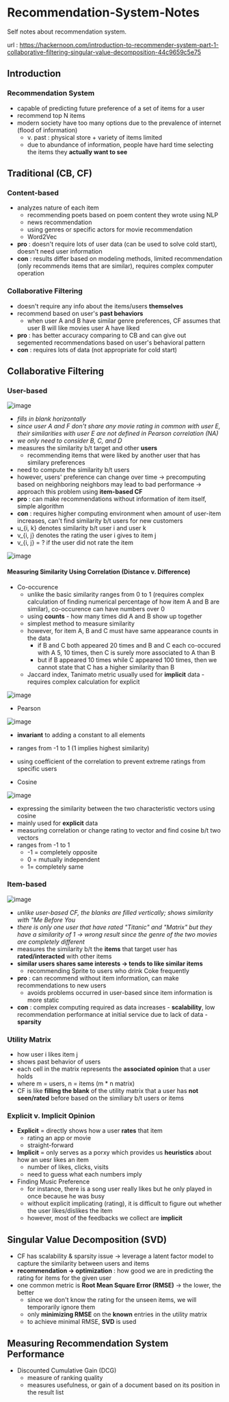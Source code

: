 # Recommendation-System-Notes
Self notes about recommendation system.


url : https://hackernoon.com/introduction-to-recommender-system-part-1-collaborative-filtering-singular-value-decomposition-44c9659c5e75

## Introduction
### Recommendation System
* capable of predicting future preference of a set of items for a user
* recommend top N items
* modern society have too many options due to the prevalence of internet (flood of information)
  * v. past : physical store + variety of items limited
  * due to abundance of information, people have hard time selecting the items they **actually want to see**
## Traditional (CB, CF)
### Content-based
* analyzes nature of each item 
  * recommending poets based on poem content they wrote using NLP
  * news recommendation
  * using genres or specific actors for movie recommendation
  * Word2Vec
* **pro** : doesn't require lots of user data (can be used to solve cold start), doesn't need user information
* **con** : results differ based on modeling methods, limited recommendation (only recommends items that are similar), requires complex computer operation
### Collaborative Filtering
* doesn't require any info about the items/users **themselves**
* recommend based on user's **past behaviors**
  * when user A and B have similar genre preferences, CF assumes that user B will like movies user A have liked
* **pro** : has better accuracy comparing to CB and can give out segemented recommendations based on user's behavioral pattern
* **con** : requires lots of data (not appropriate for cold start)
## Collaborative Filtering
### User-based

![image](https://user-images.githubusercontent.com/42960718/57466419-91ad1100-72bb-11e9-8f5a-3fdc0971182b.png)
* *fills in blank horizontally*
* *since user A and F don't share any movie rating in common with user E, their similarities with user E are not defined in Pearson correlation (NA)*
* *we only need to consider B, C, and D*
* measures the similarity b/t target and other **users**
  * recommending items that were liked by another user that has similary preferences
* need to  compute the similarity b/t users
* however, users' preference can change over time → precomputing based on neighboring neighbors may lead to bad performance → approach this problem using **item-based CF**
* **pro** : can make recommendations without information of item itself, simple algorithm
* **con** : requires higher computing environment when amount of user-item increases, can't find similarity b/t users for new customers
* u_{i, k} denotes similarity b/t user i and user k
* v_{i, j} denotes the rating the user i gives to item j
* v_{i, j} = ? if the user did not rate the item

![image](https://user-images.githubusercontent.com/42960718/57427965-30585400-7261-11e9-9903-83239e00d990.png)
    


#### Measuring Similarity Using Correlation (Distance v. Difference)
* Co-occurence
  * unlike the basic similarity ranges from 0 to 1 (requires complex calculation of finding numerical percentage of how item A and B are similar), co-occurence can have numbers over 0
  * using **counts** - how many times did A and B show up together
  * simplest method to measure similarity
  * however, for item A, B and C must have same appearance counts in the data
    * if B and C both appeared 20 times and B and C each co-occured with A 5, 10 times, then C is surely more associated to A than B
    * but if B appeared 10 times while C appeared 100 times, then we cannot state that C has a higher similarity than B
  * Jaccard index, Tanimato metric usually used for **implicit** data - requires complex calculation for explicit
  
  

![image](https://user-images.githubusercontent.com/42960718/57428768-cb066200-7264-11e9-867c-86db437aa40d.png)
* Pearson

![image](https://user-images.githubusercontent.com/42960718/57427983-49f99b80-7261-11e9-9e54-1e50b18121ff.png)
  * **invariant** to adding a constant to all elements
  * ranges from -1 to 1 (1 implies highest similarity)
  * using coefficient of the correlation to prevent extreme ratings from specific users 
  
* Cosine

![image](https://user-images.githubusercontent.com/42960718/57427997-5b42a800-7261-11e9-8864-90ab9387d77d.png)
  * expressing the similarity between the two characteristic vectors using cosine
  * mainly used for **explicit** data
  * measuring correlation or change rating to vector and find cosine b/t two vectors
  * ranges from -1 to 1
    * -1 = completely opposite
    * 0 = mutually independent
    * 1= completely same
### Item-based

![image](https://user-images.githubusercontent.com/42960718/57466419-91ad1100-72bb-11e9-8f5a-3fdc0971182b.png)
* *unlike user-based CF, the blanks are filled vertically; shows similarity with "Me Before You*
* *there is only one user that have rated "Titanic" and "Matrix" but they have a similarity of 1 → wrong result since the genre of the two movies are completely different*
* measures the similarity b/t the **items** that target user has **rated/interacted** with other items
* **similar users shares same interests → tends to like similar items**
  * recommending Sprite to users who drink Coke frequently
* **pro** : can recommend without item information, can make recommendations to new users
  * avoids problems occurred in user-based since item information is more static
* **con** : complex computing required as data increases - **scalability**, low recommendation performance at initial service due to lack of data - **sparsity**
### Utility Matrix
* how user i likes item j
* shows past behavior of users
* each cell in the matrix represents the **associated opinion** that a user holds
* where m = users, n = items (m * n matrix)
* CF is like **filling the blank** of the utility matrix that a user has **not seen/rated** before based on the similiary b/t users or items
### Explicit v. Implicit Opinion
* **Explicit** = directly shows how a user **rates** that item
  * rating an app or movie
  * straight-forward
* **Implicit** = only serves as a porxy which provides us **heuristics** about how an uesr likes an item
  * number of likes, clicks, visits
  * need to guess what each numbers imply
* Finding Music Preference
  * for instance, there is a song user really likes but he only played in once because he was busy
  * without explicit implicating (rating), it is difficult to figure out whether the user likes/dislikes the item
  * however, most of the feedbacks we collect are **implicit**
## Singular Value Decomposition (SVD)
* CF has scalability & sparsity issue → leverage a latent factor model to capture the similarity between users and items
* **recommendation → optimization** : how good we are in predicting the rating for items for the given user
* one common metric is **Root Mean Square Error (RMSE)** → the lower, the better
  * since we don't know the rating for the unseen items, we will temporarily ignore them
  * only **minimizing RMSE** on the **known** entries in the utility matrix
  * to achieve minimal RMSE, **SVD** is used
## Measuring Recommendation System Performance
* Discounted Cumulative Gain (DCG)
  * measure of ranking quality
  * measures usefulness, or gain of a document based on its position in the result list
  
  
  
   
  
  

